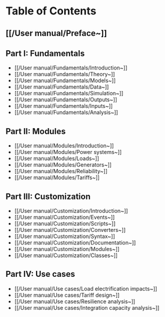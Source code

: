 # Table of Contents

## [[/User manual/Preface~]]

## Part I: Fundamentals
  - [[/User manual/Fundamentals/Introduction~]]
  - [[/User manual/Fundamentals/Theory~]]
  - [[/User manual/Fundamentals/Models~]]
  - [[/User manual/Fundamentals/Data~]]
  - [[/User manual/Fundamentals/Simulation~]]
  - [[/User manual/Fundamentals/Outputs~]]
  - [[/User manual/Fundamentals/Inputs~]]
  - [[/User manual/Fundamentals/Analysis~]]

## Part II: Modules
  - [[/User manual/Modules/Introduction~]]
  - [[/User manual/Modules/Power systems~]]
  - [[/User manual/Modules/Loads~]]
  - [[/User manual/Modules/Generators~]]
  - [[/User manual/Modules/Reliability~]]
  - [[/User manual/Modules/Tariffs~]]

## Part III: Customization
  - [[/User manual/Customization/Introduction~]]
  - [[/User manual/Customization/Events~]]
  - [[/User manual/Customization/Scripts~]]
  - [[/User manual/Customization/Converters~]]
  - [[/User manual/Customization/Syntax~]]
  - [[/User manual/Customization/Documentation~]]
  - [[/User manual/Customization/Modules~]]
  - [[/User manual/Customization/Classes~]]

## Part IV: Use cases
  - [[/User manual/Use cases/Load electrification impacts~]]
  - [[/User manual/Use cases/Tariff design~]]
  - [[/User manual/Use cases/Resilience analysis~]]
  - [[/User manual/Use cases/Integration capacity analysis~]]
